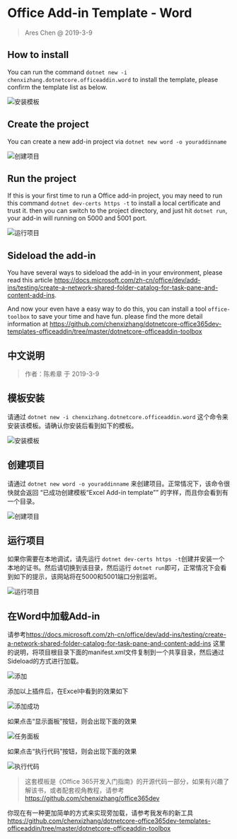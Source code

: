 # Office Add-in Template - Word

> Ares Chen @ 2019-3-9

## How to install

You can run the command `dotnet new -i chenxizhang.dotnetcore.officeaddin.word` to install the template, please confirm the template list as below.

![安装模板](images/2019-03-02-10-11-47.png)

## Create the project

You can create a new add-in project via `dotnet new word -o youraddinname`

![创建项目](images/2019-03-02-10-13-37.png)

## Run the project

If this is your first time to run a Office add-in project, you may need to run this command `dotnet dev-certs https -t` to install a local certificate and trust it. then you can switch to the project directory, and just hit  `dotnet run`, your add-in will running on 5000 and 5001 port.

![运行项目](images/2019-03-02-10-15-26.png)

## Sideload the add-in

You have several ways to sideload the add-in in your environment, please read this article <https://docs.microsoft.com/zh-cn/office/dev/add-ins/testing/create-a-network-shared-folder-catalog-for-task-pane-and-content-add-ins>.

And now your even have a easy way to do this, you can install a tool `office-toolbox` to save your time and have fun. please find the more detail information at <https://github.com/chenxizhang/dotnetcore-office365dev-templates-officeaddin/tree/master/dotnetcore-officeaddin-toolbox>

## 中文说明

> 作者：陈希章 于 2019-3-9

## 模板安装

请通过 `dotnet new -i chenxizhang.dotnetcore.officeaddin.word` 这个命令来安装该模板。请确认你安装后看到如下的模板。

![安装模板](images/2019-03-02-10-11-47.png)

## 创建项目

请通过 `dotnet new word -o youraddinname` 来创建项目。正常情况下，该命令很快就会返回 “已成功创建模板“Excel Add-in template”” 的字样，而且你会看到有一个目录。

![创建项目](images/2019-03-02-10-13-37.png)

## 运行项目

如果你需要在本地调试，请先运行 `dotnet dev-certs https -t`创建并安装一个本地的证书。然后请切换到该目录，然后运行 `dotnet run`即可，正常情况下会看到如下的提示，该网站将在5000和5001端口分别监听。

![运行项目](images/2019-03-02-10-15-26.png)

## 在Word中加载Add-in

请参考<https://docs.microsoft.com/zh-cn/office/dev/add-ins/testing/create-a-network-shared-folder-catalog-for-task-pane-and-content-add-ins> 这里的说明，将项目根目录下面的manifest.xml文件复制到一个共享目录，然后通过Sideload的方式进行加载。

![添加](images/2019-03-02-10-20-09.png)

添加以上插件后，在Excel中看到的效果如下

![添加成功](images/2019-03-02-10-20-41.png)

如果点击“显示面板”按钮，则会出现下面的效果

![任务面板](images/2019-03-02-10-21-08.png)

如果点击“执行代码”按钮，则会出现下面的效果

![执行代码](images/2019-03-02-10-22-04.png)

> 这套模板是《Office 365开发入门指南》的开源代码一部分，如果有兴趣了解该书，或者配套视角教程，请参考 <https://github.com/chenxizhang/office365dev>

你现在有一种更加简单的方式来实现旁加载，请参考我发布的新工具 <https://github.com/chenxizhang/dotnetcore-office365dev-templates-officeaddin/tree/master/dotnetcore-officeaddin-toolbox>